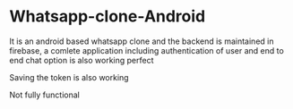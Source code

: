 # Whatsapp-clone-Android
It is an android based whatsapp clone and the backend is maintained in firebase, a comlete application including authentication of user and end to end chat option is also working perfect

Saving the token is also working

Not fully functional
